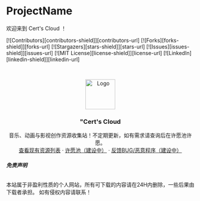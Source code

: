 # ProjectName

欢迎来到 Cert's Cloud ！

<!-- PROJECT SHIELDS -->

[![Contributors][contributors-shield]][contributors-url]
[![Forks][forks-shield]][forks-url]
[![Stargazers][stars-shield]][stars-url]
[![Issues][issues-shield]][issues-url]
[![MIT License][license-shield]][license-url]
[![LinkedIn][linkedin-shield]][linkedin-url]

<!-- PROJECT LOGO -->
<br />

<p align="center">
  <a href="https://github.com/shaojintian/Best_README_template/">
    <img src="images/logo.png" alt="Logo" width="80" height="80">
  </a>

  <h3 align="center">"Cert's Cloud</h3>
  <p align="center">
    音乐、动画与影视创作资源收集站！不定期更新，如有需求请查询后在许愿池许愿。
    <br />
    <a href="https://upawg.ca/">查看现有资源列表</a>
    ·
    <a href="https://github.com/shaojintian/Best_README_template/issues">许愿池（建设中）</a>
    ·
    <a href="https://github.com/shaojintian/Best_README_template/issues">反馈BUG/恶意程序（建设中）</a>
  </p>

</p>

###### **免责声明**

本站属于非盈利性质的个人网站，所有可下载的内容请在24H内删除，一些后果由下载者承担。
如有侵权内容请联系！
